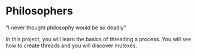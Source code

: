 # Philosophers
"I never thought philosophy would be so deadly"

In this project, you will learn the basics of threading a process.
You will see how to create threads and you will discover mutexes.